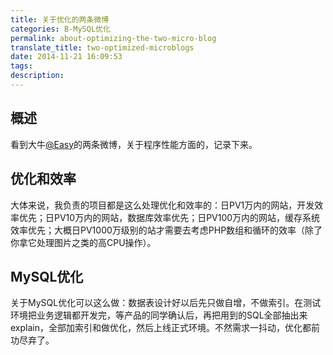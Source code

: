 ```yaml
---
title: 关于优化的两条微博
categories: B-MySQL优化
permalink: about-optimizing-the-two-micro-blog
translate_title: two-optimized-microblogs
date: 2014-11-21 16:09:53
tags:
description:
---
```

## 概述
看到大牛[@Easy](http://weibo.com/easy?from=profile&wvr=6)的两条微博，关于程序性能方面的，记录下来。

## 优化和效率
大体来说，我负责的项目都是这么处理优化和效率的：日PV1万内的网站，开发效率优先；日PV10万内的网站，数据库效率优先；日PV100万内的网站，缓存系统效率优先；大概日PV1000万级别的站才需要去考虑PHP数组和循环的效率（除了你拿它处理图片之类的高CPU操作）。

## MySQL优化
关于MySQL优化可以这么做：数据表设计好以后先只做自增，不做索引。在测试环境把业务逻辑都开发完，等产品的同学确认后，再把用到的SQL全部抽出来explain，全部加索引和做优化，然后上线正式环境。不然需求一抖动，优化都前功尽弃了。